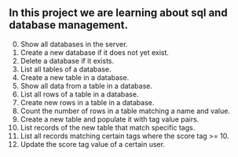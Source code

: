 In this project we are learning about sql and database management.
---
0. Show all databases in the server.
1. Create a new database if it does not yet exist.
2. Delete a database if it exists.
3. List all tables of a database.
4. Create a new table in a database.
5. Show all data from a table in a database.
6. List all rows of a table in a database.
7. Create new rows in a table in a database.
8. Count the number of rows in a table matching a name and value.
9. Create a new table and populate it with tag value pairs.
10. List records of the new table that match specific tags.
11. List all records matching certain tags where the score tag >= 10.
12. Update the score tag value of a certain user.